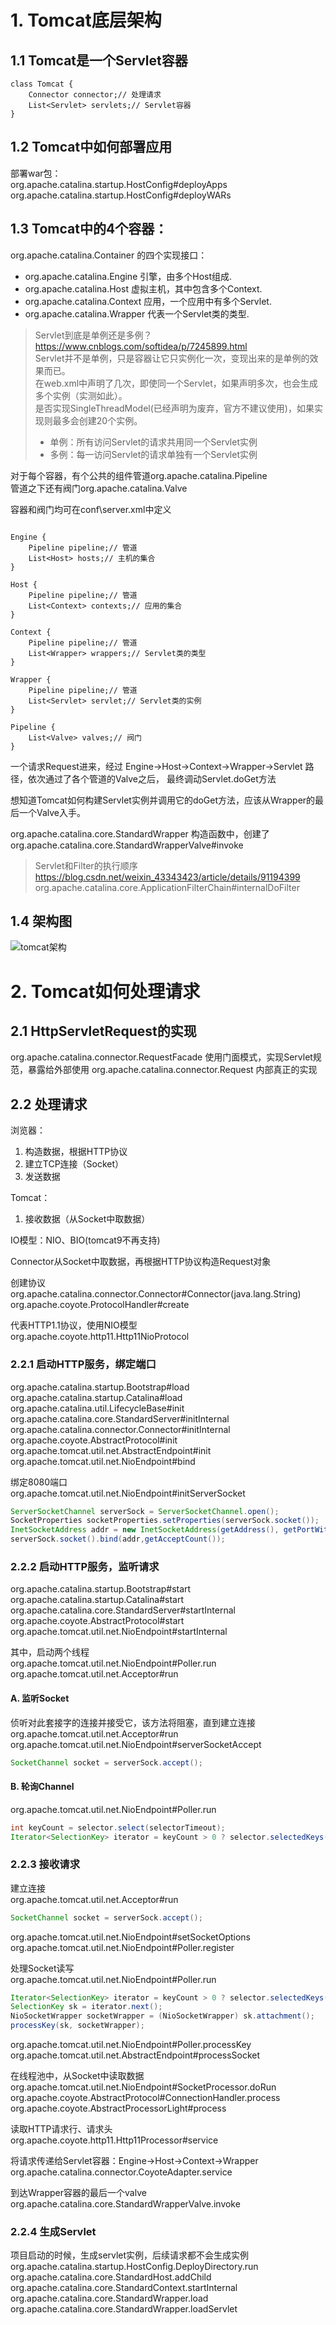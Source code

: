 # 1. Tomcat底层架构

## 1.1 Tomcat是一个Servlet容器

```code
class Tomcat {
    Connector connector;// 处理请求
    List<Servlet> servlets;// Servlet容器
}
```

## 1.2 Tomcat中如何部署应用

部署war包：  
org.apache.catalina.startup.HostConfig#deployApps
org.apache.catalina.startup.HostConfig#deployWARs

## 1.3 Tomcat中的4个容器：

org.apache.catalina.Container 的四个实现接口：
 - org.apache.catalina.Engine 引擎，由多个Host组成.
 - org.apache.catalina.Host 虚拟主机，其中包含多个Context.
 - org.apache.catalina.Context 应用，一个应用中有多个Servlet.
 - org.apache.catalina.Wrapper 代表一个Servlet类的类型.

> Servlet到底是单例还是多例？  
https://www.cnblogs.com/softidea/p/7245899.html   
Servlet并不是单例，只是容器让它只实例化一次，变现出来的是单例的效果而已。  
在web.xml中声明了几次，即使同一个Servlet，如果声明多次，也会生成多个实例（实测如此）。   
是否实现SingleThreadModel(已经声明为废弃，官方不建议使用)，如果实现则最多会创建20个实例。
> - 单例：所有访问Servlet的请求共用同一个Servlet实例
> - 多例：每一访问Servlet的请求单独有一个Servlet实例
  


对于每个容器，有个公共的组件管道org.apache.catalina.Pipeline  
管道之下还有阀门org.apache.catalina.Valve    

容器和阀门均可在conf\server.xml中定义

```code

Engine {
    Pipeline pipeline;// 管道
    List<Host> hosts;// 主机的集合
}

Host {
    Pipeline pipeline;// 管道
    List<Context> contexts;// 应用的集合
}

Context {
    Pipeline pipeline;// 管道
    List<Wrapper> wrappers;// Servlet类的类型
}

Wrapper {
    Pipeline pipeline;// 管道
    List<Servlet> servlet;// Servlet类的实例
}

Pipeline {
    List<Valve> valves;// 阀门
}
```

一个请求Request进来，经过 Engine->Host->Context->Wrapper->Servlet 路径，依次通过了各个管道的Valve之后，
最终调动Servlet.doGet方法

想知道Tomcat如何构建Servlet实例并调用它的doGet方法，应该从Wrapper的最后一个Valve入手。

org.apache.catalina.core.StandardWrapper 构造函数中，创建了  
org.apache.catalina.core.StandardWrapperValve#invoke

> Servlet和Filter的执行顺序  
> https://blog.csdn.net/weixin_43343423/article/details/91194399
> org.apache.catalina.core.ApplicationFilterChain#internalDoFilter

## 1.4 架构图

![tomcat架构](./tomcat架构.png)

# 2. Tomcat如何处理请求

## 2.1 HttpServletRequest的实现

org.apache.catalina.connector.RequestFacade 使用门面模式，实现Servlet规范，暴露给外部使用
org.apache.catalina.connector.Request 内部真正的实现
  

## 2.2 处理请求

浏览器：
 1. 构造数据，根据HTTP协议
 2. 建立TCP连接（Socket）
 3. 发送数据
 
Tomcat：
 1. 接收数据（从Socket中取数据）

IO模型：NIO、BIO(tomcat9不再支持)  
 
Connector从Socket中取数据，再根据HTTP协议构造Request对象 

创建协议  
org.apache.catalina.connector.Connector#Connector(java.lang.String)  
org.apache.coyote.ProtocolHandler#create  

代表HTTP1.1协议，使用NIO模型  
org.apache.coyote.http11.Http11NioProtocol  
 
### 2.2.1 启动HTTP服务，绑定端口 

org.apache.catalina.startup.Bootstrap#load  
org.apache.catalina.startup.Catalina#load  
org.apache.catalina.util.LifecycleBase#init   
org.apache.catalina.core.StandardServer#initInternal  
org.apache.catalina.connector.Connector#initInternal  
org.apache.coyote.AbstractProtocol#init  
org.apache.tomcat.util.net.AbstractEndpoint#init  
org.apache.tomcat.util.net.NioEndpoint#bind   

绑定8080端口  
org.apache.tomcat.util.net.NioEndpoint#initServerSocket   
```java
ServerSocketChannel serverSock = ServerSocketChannel.open();
SocketProperties socketProperties.setProperties(serverSock.socket());
InetSocketAddress addr = new InetSocketAddress(getAddress(), getPortWithOffset());
serverSock.socket().bind(addr,getAcceptCount());
```


### 2.2.2 启动HTTP服务，监听请求

org.apache.catalina.startup.Bootstrap#start
org.apache.catalina.startup.Catalina#start  
org.apache.catalina.core.StandardServer#startInternal  
org.apache.coyote.AbstractProtocol#start  
org.apache.tomcat.util.net.NioEndpoint#startInternal  

其中，启动两个线程    
org.apache.tomcat.util.net.NioEndpoint#Poller.run  
org.apache.tomcat.util.net.Acceptor#run  

#### A. 监听Socket

侦听对此套接字的连接并接受它，该方法将阻塞，直到建立连接  
org.apache.tomcat.util.net.Acceptor#run  
org.apache.tomcat.util.net.NioEndpoint#serverSocketAccept  
```java
SocketChannel socket = serverSock.accept();
```

#### B. 轮询Channel  

org.apache.tomcat.util.net.NioEndpoint#Poller.run  
```java
int keyCount = selector.select(selectorTimeout);
Iterator<SelectionKey> iterator = keyCount > 0 ? selector.selectedKeys().iterator() : null;
```

### 2.2.3 接收请求

建立连接  
org.apache.tomcat.util.net.Acceptor#run  
```java
SocketChannel socket = serverSock.accept();
```

org.apache.tomcat.util.net.NioEndpoint#setSocketOptions  
org.apache.tomcat.util.net.NioEndpoint#Poller.register  

处理Socket读写   
org.apache.tomcat.util.net.NioEndpoint#Poller.run  
```java
Iterator<SelectionKey> iterator = keyCount > 0 ? selector.selectedKeys().iterator() : null;
SelectionKey sk = iterator.next();
NioSocketWrapper socketWrapper = (NioSocketWrapper) sk.attachment();
processKey(sk, socketWrapper);
```
org.apache.tomcat.util.net.NioEndpoint#Poller.processKey  
org.apache.tomcat.util.net.AbstractEndpoint#processSocket  

在线程池中，从Socket中读取数据  
org.apache.tomcat.util.net.NioEndpoint#SocketProcessor.doRun  
org.apache.coyote.AbstractProtocol#ConnectionHandler.process  
org.apache.coyote.AbstractProcessorLight#process  

读取HTTP请求行、请求头  
org.apache.coyote.http11.Http11Processor#service  

将请求传递给Servlet容器：Engine->Host->Context->Wrapper
org.apache.catalina.connector.CoyoteAdapter.service

到达Wrapper容器的最后一个valve
org.apache.catalina.core.StandardWrapperValve.invoke

### 2.2.4 生成Servlet

项目启动的时候，生成servlet实例，后续请求都不会生成实例
org.apache.catalina.startup.HostConfig.DeployDirectory.run
org.apache.catalina.core.StandardHost.addChild
org.apache.catalina.core.StandardContext.startInternal
org.apache.catalina.core.StandardWrapper.load
org.apache.catalina.core.StandardWrapper.loadServlet

